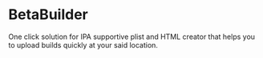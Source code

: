 # BetaBuilder
One click solution for IPA supportive plist and HTML creator that helps you to upload builds quickly at your said location.
